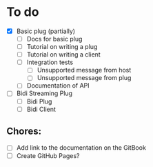 # To do

- [X] Basic plug (partially)
  - [ ] Docs for basic plug
  - [ ] Tutorial on writing a plug
  - [ ] Tutorial on writing a client
  - [ ] Integration tests
    -  [ ] Unsupported message from host
    -  [ ] Unsupported message from plug
  - [ ] Documentation of API
- [ ] Bidi Streaming Plug
  - [ ] Bidi Plug
  - [ ] Bidi Client

## Chores:
- [ ] Add link to the documentation on the GitBook
- [ ] Create GitHub Pages?
